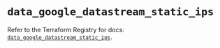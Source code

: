 # `data_google_datastream_static_ips`

Refer to the Terraform Registry for docs: [`data_google_datastream_static_ips`](https://registry.terraform.io/providers/hashicorp/google-beta/6.11.0/docs/data-sources/google_datastream_static_ips).

